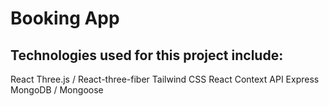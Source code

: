 # Booking App

## Technologies used for this project include:  

React
Three.js / React-three-fiber
Tailwind CSS
React Context API
Express
MongoDB / Mongoose